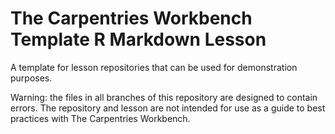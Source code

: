 # The Carpentries Workbench Template R Markdown Lesson

A template for lesson repositories that can be used for demonstration purposes.

Warning: the files in all branches of this repository are designed to contain errors. 
The repository and lesson are not intended for use as a guide to best practices with The Carpentries Workbench.
